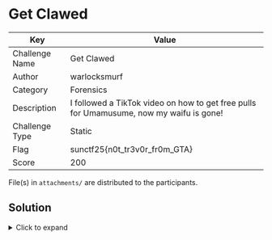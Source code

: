 # Get Clawed

| Key            | Value                                                         |
|----------------|---------------------------------------------------------------|
| Challenge Name | Get Clawed                                                    |
| Author         | warlocksmurf                                                  |
| Category       | Forensics                                                     |
| Description    | I followed a TikTok video on how to get free pulls for Umamusume, now my waifu is gone! |
| Challenge Type | Static                                                        |
| Flag           | sunctf25{n0t_tr3v0r_fr0m_GTA}                                 |
| Score          | 200                                                           |

File(s) in `attachments/` are distributed to the participants.

## Solution

<details>
<summary>Click to expand</summary>

Analyze PCAP to identify [TrevorC2](https://nasbench.medium.com/understanding-detecting-c2-frameworks-trevorc2-2a9ce6f1f425) traffic. Decrypting it will identify the XOR key for the encrypted files. Extract the flag file from the AD1 and decrypt the files for the flag.

</details>
